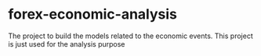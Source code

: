 # forex-economic-analysis
The project to build the models related to the economic events. This project is just used for the analysis purpose
